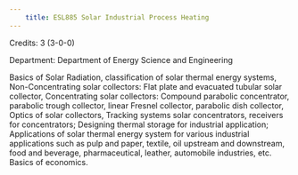 ```yaml
---
    title: ESL885 Solar Industrial Process Heating
---
```

Credits: 3 (3-0-0)

Department: Department of Energy Science and Engineering

Basics of Solar Radiation, classification of solar thermal energy systems, Non-Concentrating solar collectors: Flat plate and evacuated tubular solar collector, Concentrating solar collectors: Compound parabolic concentrator, parabolic trough collector, linear Fresnel collector, parabolic dish collector, Optics of solar collectors, Tracking systems solar concentrators, receivers for concentrators; Designing thermal storage for industrial application; Applications of solar thermal energy system for various industrial applications such as pulp and paper, textile, oil upstream and downstream, food and beverage, pharmaceutical, leather, automobile industries, etc. Basics of economics.